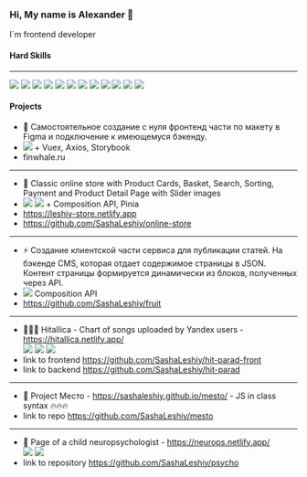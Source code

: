 ### Hi, My name is Alexander 🤘

I`m frontend developer

<!-- - 🔭 Стремлюсь досконально разобраться в магии и пользоваться ею
- 🏫 В настоящее время изучаю Vue3
- ⚡ Делаю [тестовые](#тестовые) задания
- ⚡ Развиваю, модернизирую [cобственный](#собственный-проект) проект (React, Redux)
- 📖 Настольная книга - "Javascript полное руководство" (7 издание) Флэнагана, онлайн - learn.javascript.ru
- 💪 Хочу присоединится к крутой команде
- 🚀 И начинать делать реально нужные вещи   -->

#### Hard Skills

---

<img src='https://img.shields.io/badge/HTML5-E34F26?style=for-the-badge&logo=html5&logoColor=white'> <img src='https://img.shields.io/badge/CSS3-1572B6?style=for-the-badge&logo=css3&logoColor=white'> <img src='https://img.shields.io/badge/JavaScript-F7DF1E?style=for-the-badge&logo=javascript&logoColor=black' > <img src='https://img.shields.io/badge/TypeScript-007ACC?style=for-the-badge&logo=typescript&logoColor=white'> <img src='https://img.shields.io/badge/Vue.js-35495E?style=for-the-badge&logo=vue.js&logoColor=4FC08D' > <img src='https://img.shields.io/badge/Nuxt-002E3B?style=for-the-badge&logo=nuxtdotjs&logoColor=#00DC82' >
<img src='https://img.shields.io/badge/React-20232A?style=for-the-badge&logo=react&logoColor=61DAFB' > <img src='https://img.shields.io/badge/Node.js-43853D?style=for-the-badge&logo=node.js&logoColor=white' > <img src='https://img.shields.io/badge/Express.js-404D59?style=for-the-badge' > <img src='https://img.shields.io/badge/MongoDB-4EA94B?style=for-the-badge&logo=mongodb&logoColor=white'> <img src='https://img.shields.io/badge/GitHub-100000?style=for-the-badge&logo=github&logoColor=white' > <img src='https://img.shields.io/badge/gitlab-%23181717.svg?style=for-the-badge&logo=gitlab&logoColor=white' > 


<!-- <a href="https://github.com/SashaLeshiy/portfolio-project-tech">...And Many More</a>

### Что сделано?

#### Учебные проекты

---

- 🎥 Проект Movies-explorer - https://zomlesh.nomoredomains.monster (логин - test@mail.ru пароль - test)
- 🏰 Проект Место - https://zomlesh.nomoredomains.club/ (логин - test@test.ru пароль - test123)
- 🏰 Проект Место - https://sashaleshiy.github.io/mesto/ - аналог предыдущего, но на чистом Javascript c использованием классов 🔥🔥🔥
- ☀️ Проект Путешествие по России - https://vacanza-russo.netlify.app/

#### Собственный проект

--- -->


<!-- #### Тестовые

---

- Тестовое №1 https://github.com/SashaLeshiy/test-al
- Тестовое №2 https://github.com/SashaLeshiy/test-pan
- Тестовое №3 https://github.com/SashaLeshiy/test-lepehin -->

<!-- ---
---
- 📧 zomlesh@yandex.ru
- 📟 https://t.me/zomlesh 
--- 

<img src='https://github-readme-stats.vercel.app/api?username=SashaLeshiy' >

--- -->
#### Projects

- 💪 Самостоятельное создание c нуля фронтенд части по макету в Figma и подключение к имеющемуся бэкенду. 
- <img src='https://img.shields.io/badge/Vue.js-35495E?style=for-the-badge&logo=vue.js&logoColor=4FC08D' > + Vuex, Axios, Storybook
- finwhale.ru
---
  
- 🏫 Classic online store with Product Cards, Basket, Search, Sorting, Payment and Product Detail Page with Slider images
- <img src='https://img.shields.io/badge/Vue.js-35495E?style=for-the-badge&logo=vue.js&logoColor=4FC08D' > <img src='https://img.shields.io/badge/TypeScript-007ACC?style=for-the-badge&logo=typescript&logoColor=white'> + Composition API, Pinia
- https://leshiy-store.netlify.app
- https://github.com/SashaLeshiy/online-store
---
- ⚡ Создание клиентской части сервиса для публикации статей. На бэкенде CMS, которая отдает содержимое страницы в JSON. Контент страницы формируется динамически из блоков, полученных через API.
- <img src='https://img.shields.io/badge/Nuxt-002E3B?style=for-the-badge&logo=nuxtdotjs&logoColor=#00DC82' > Composition API
- https://github.com/SashaLeshiy/fruit
---
- 🤘🤘🤘 Hitallica -  Chart of songs uploaded by Yandex users - https://hitallica.netlify.app/  
<img src='https://img.shields.io/badge/Redux-593D88?style=for-the-badge&logo=redux&logoColor=white'> <img src='https://img.shields.io/badge/React-20232A?style=for-the-badge&logo=react&logoColor=61DAFB' > <img src='https://img.shields.io/badge/Netlify-00C7B7?style=for-the-badge&logo=netlify&logoColor=white' >
- link to frontend https://github.com/SashaLeshiy/hit-parad-front
- link to backend https://github.com/SashaLeshiy/hit-parad
---
- 🏫 Project Место - https://sashaleshiy.github.io/mesto/ - JS in class syntax 🔥🔥🔥
- link to repo https://github.com/SashaLeshiy/mesto
---
- 🏫 Page of a child neuropsychologist - https://neurops.netlify.app/ <br>
<img src='https://img.shields.io/badge/Vue.js-35495E?style=for-the-badge&logo=vue.js&logoColor=4FC08D' > <img src='https://img.shields.io/badge/Netlify-00C7B7?style=for-the-badge&logo=netlify&logoColor=white' >
- link to repository https://github.com/SashaLeshiy/psycho

  
</details>





<!--
**SashaLeshiy/SashaLeshiy** is a ✨ _special_ ✨ repository because its `README.md` (this file) appears on your GitHub profile.

Here are some ideas to get you started:

- 🔭 I’m currently working on ...
- 🌱 I’m currently learning ...
- 👯 I’m looking to collaborate on ...
- 🤔 I’m looking for help with ...
- 💬 Ask me about ...
- 📫 How to reach me: ...
- 😄 Pronouns: ...
- ⚡ Fun fact: ...
-->
